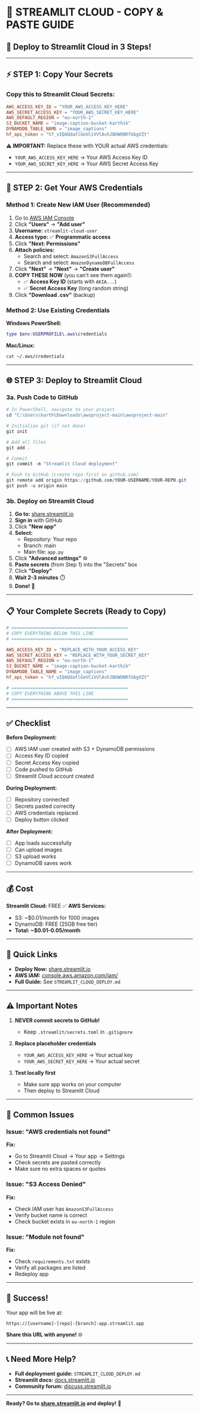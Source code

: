 # 🎈 STREAMLIT CLOUD - COPY & PASTE GUIDE

## 🚀 Deploy to Streamlit Cloud in 3 Steps!

---

## ⚡ STEP 1: Copy Your Secrets

### **Copy this to Streamlit Cloud Secrets:**

```toml
AWS_ACCESS_KEY_ID = "YOUR_AWS_ACCESS_KEY_HERE"
AWS_SECRET_ACCESS_KEY = "YOUR_AWS_SECRET_KEY_HERE"
AWS_DEFAULT_REGION = "eu-north-1"
S3_BUCKET_NAME = "image-caption-bucket-karthik"
DYNAMODB_TABLE_NAME = "image_captions"
hf_api_token = "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"
```

**⚠️ IMPORTANT:** Replace these with YOUR actual AWS credentials:
- `YOUR_AWS_ACCESS_KEY_HERE` → Your AWS Access Key ID
- `YOUR_AWS_SECRET_KEY_HERE` → Your AWS Secret Access Key

---

## 🔑 STEP 2: Get Your AWS Credentials

### **Method 1: Create New IAM User (Recommended)**

1. Go to [AWS IAM Console](https://console.aws.amazon.com/iam/)
2. Click **"Users"** → **"Add user"**
3. **Username:** `streamlit-cloud-user`
4. **Access type:** ✅ **Programmatic access**
5. Click **"Next: Permissions"**
6. **Attach policies:**
   - Search and select: `AmazonS3FullAccess`
   - Search and select: `AmazonDynamoDBFullAccess`
7. Click **"Next"** → **"Next"** → **"Create user"**
8. **COPY THESE NOW** (you can't see them again!):
   - ✅ **Access Key ID** (starts with `AKIA...`)
   - ✅ **Secret Access Key** (long random string)
9. Click **"Download .csv"** (backup)

### **Method 2: Use Existing Credentials**

**Windows PowerShell:**
```powershell
type $env:USERPROFILE\.aws\credentials
```

**Mac/Linux:**
```bash
cat ~/.aws/credentials
```

---

## 🌐 STEP 3: Deploy to Streamlit Cloud

### **3a. Push Code to GitHub**

```powershell
# In PowerShell, navigate to your project
cd "C:\Users\karth\Downloads\awsproject-main\awsproject-main"

# Initialize git (if not done)
git init

# Add all files
git add .

# Commit
git commit -m "Streamlit Cloud deployment"

# Push to GitHub (create repo first on github.com)
git remote add origin https://github.com/YOUR-USERNAME/YOUR-REPO.git
git push -u origin main
```

### **3b. Deploy on Streamlit Cloud**

1. **Go to:** [share.streamlit.io](https://share.streamlit.io/)
2. **Sign in** with GitHub
3. Click **"New app"**
4. **Select:**
   - Repository: Your repo
   - Branch: main
   - Main file: `app.py`
5. Click **"Advanced settings"** ⚙️
6. **Paste secrets** (from Step 1) into the "Secrets" box
7. Click **"Deploy"**
8. **Wait 2-3 minutes** ⏱️
9. **Done!** 🎉

---

## 📋 Your Complete Secrets (Ready to Copy)

```toml
# ============================================
# COPY EVERYTHING BELOW THIS LINE
# ============================================

AWS_ACCESS_KEY_ID = "REPLACE_WITH_YOUR_ACCESS_KEY"
AWS_SECRET_ACCESS_KEY = "REPLACE_WITH_YOUR_SECRET_KEY"
AWS_DEFAULT_REGION = "eu-north-1"
S3_BUCKET_NAME = "image-caption-bucket-karthik"
DYNAMODB_TABLE_NAME = "image_captions"
hf_api_token = "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"

# ============================================
# COPY EVERYTHING ABOVE THIS LINE
# ============================================
```

---

## ✅ Checklist

**Before Deployment:**
- [ ] AWS IAM user created with S3 + DynamoDB permissions
- [ ] Access Key ID copied
- [ ] Secret Access Key copied
- [ ] Code pushed to GitHub
- [ ] Streamlit Cloud account created

**During Deployment:**
- [ ] Repository connected
- [ ] Secrets pasted correctly
- [ ] AWS credentials replaced
- [ ] Deploy button clicked

**After Deployment:**
- [ ] App loads successfully
- [ ] Can upload images
- [ ] S3 upload works
- [ ] DynamoDB saves work

---

## 💰 Cost

**Streamlit Cloud:** FREE ✅
**AWS Services:**
- S3: ~$0.01/month for 1000 images
- DynamoDB: FREE (25GB free tier)
- **Total: ~$0.01-0.05/month**

---

## 🎯 Quick Links

- **Deploy Now:** [share.streamlit.io](https://share.streamlit.io/)
- **AWS IAM:** [console.aws.amazon.com/iam/](https://console.aws.amazon.com/iam/)
- **Full Guide:** See `STREAMLIT_CLOUD_DEPLOY.md`

---

## ⚠️ Important Notes

1. **NEVER commit secrets to GitHub!**
   - Keep `.streamlit/secrets.toml` in `.gitignore`

2. **Replace placeholder credentials**
   - `YOUR_AWS_ACCESS_KEY_HERE` → Your actual key
   - `YOUR_AWS_SECRET_KEY_HERE` → Your actual secret

3. **Test locally first**
   - Make sure app works on your computer
   - Then deploy to Streamlit Cloud

---

## 🐛 Common Issues

### **Issue: "AWS credentials not found"**
**Fix:** 
- Go to Streamlit Cloud → Your app → Settings
- Check secrets are pasted correctly
- Make sure no extra spaces or quotes

### **Issue: "S3 Access Denied"**
**Fix:**
- Check IAM user has `AmazonS3FullAccess`
- Verify bucket name is correct
- Check bucket exists in `eu-north-1` region

### **Issue: "Module not found"**
**Fix:**
- Check `requirements.txt` exists
- Verify all packages are listed
- Redeploy app

---

## 🎉 Success!

Your app will be live at:
```
https://[username]-[repo]-[branch]-app.streamlit.app
```

**Share this URL with anyone!** 🌐

---

## 📞 Need More Help?

- **Full deployment guide:** `STREAMLIT_CLOUD_DEPLOY.md`
- **Streamlit docs:** [docs.streamlit.io](https://docs.streamlit.io/)
- **Community forum:** [discuss.streamlit.io](https://discuss.streamlit.io/)

---

**Ready? Go to [share.streamlit.io](https://share.streamlit.io/) and deploy!** 🚀
